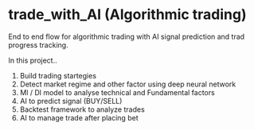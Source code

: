 # trade_with_AI (Algorithmic trading)
End to end flow for algorithmic trading with AI signal prediction and trad progress tracking.

In this project..

1. Build trading startegies
2. Detect market regime and other factor using deep neural network
3. Ml / Dl model to analyse technical and Fundamental factors
4. AI to predict signal (BUY/SELL)
5. Backtest framework to analyze trades
6. AI to manage trade after placing bet
